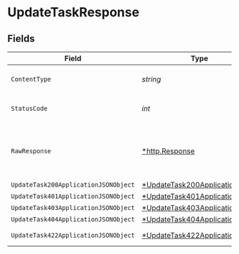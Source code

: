 # UpdateTaskResponse


## Fields

| Field                                                                                    | Type                                                                                     | Required                                                                                 | Description                                                                              |
| ---------------------------------------------------------------------------------------- | ---------------------------------------------------------------------------------------- | ---------------------------------------------------------------------------------------- | ---------------------------------------------------------------------------------------- |
| `ContentType`                                                                            | *string*                                                                                 | :heavy_check_mark:                                                                       | HTTP response content type for this operation                                            |
| `StatusCode`                                                                             | *int*                                                                                    | :heavy_check_mark:                                                                       | HTTP response status code for this operation                                             |
| `RawResponse`                                                                            | [*http.Response](https://pkg.go.dev/net/http#Response)                                   | :heavy_minus_sign:                                                                       | Raw HTTP response; suitable for custom response parsing                                  |
| `UpdateTask200ApplicationJSONObject`                                                     | [*UpdateTask200ApplicationJSON](../../models/operations/updatetask200applicationjson.md) | :heavy_minus_sign:                                                                       | OK                                                                                       |
| `UpdateTask401ApplicationJSONObject`                                                     | [*UpdateTask401ApplicationJSON](../../models/operations/updatetask401applicationjson.md) | :heavy_minus_sign:                                                                       | Unauthenticated                                                                          |
| `UpdateTask403ApplicationJSONObject`                                                     | [*UpdateTask403ApplicationJSON](../../models/operations/updatetask403applicationjson.md) | :heavy_minus_sign:                                                                       | Forbidden                                                                                |
| `UpdateTask404ApplicationJSONObject`                                                     | [*UpdateTask404ApplicationJSON](../../models/operations/updatetask404applicationjson.md) | :heavy_minus_sign:                                                                       | Not Found                                                                                |
| `UpdateTask422ApplicationJSONObject`                                                     | [*UpdateTask422ApplicationJSON](../../models/operations/updatetask422applicationjson.md) | :heavy_minus_sign:                                                                       | Invalid data posted                                                                      |